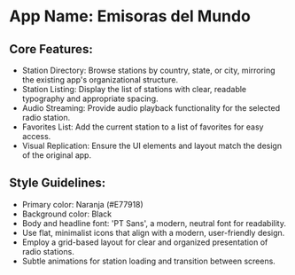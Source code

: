 # **App Name**: Emisoras del Mundo

## Core Features:

- Station Directory: Browse stations by country, state, or city, mirroring the existing app's organizational structure.
- Station Listing: Display the list of stations with clear, readable typography and appropriate spacing.
- Audio Streaming: Provide audio playback functionality for the selected radio station.
- Favorites List: Add the current station to a list of favorites for easy access.
- Visual Replication: Ensure the UI elements and layout match the design of the original app.

## Style Guidelines:

- Primary color: Naranja (#E77918)
- Background color: Black
- Body and headline font: 'PT Sans', a modern, neutral font for readability.
- Use flat, minimalist icons that align with a modern, user-friendly design.
- Employ a grid-based layout for clear and organized presentation of radio stations.
- Subtle animations for station loading and transition between screens.